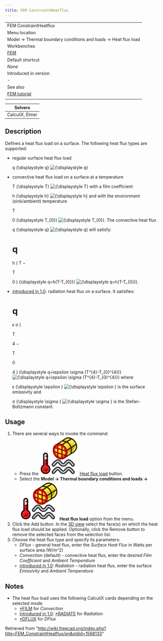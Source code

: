 ```yaml
---
title: FEM ConstraintHeatflux
---
```


|                                                                |
| -------------------------------------------------------------- |
| FEM ConstraintHeatflux                                         |
| Menu location                                                  |
| Model → Thermal boundary conditions and loads → Heat flux load |
| Workbenches                                                    |
| [FEM](/FEM_Workbench "FEM Workbench")                          |
| Default shortcut                                               |
| _None_                                                         |
| Introduced in version                                          |
| -                                                              |
| See also                                                       |
| [FEM tutorial](/FEM_tutorial "FEM tutorial")                   |
|                                                                |

| Solvers         |
| --------------- |
| CalculiX, Elmer |

## Description

Defines a heat flux load on a surface. The following heat flux types are supported:

- regular surface heat flux load

  q
  {\displaystyle q}
  ![{\displaystyle q}](https://wikimedia.org/api/rest_v1/media/math/render/svg/06809d64fa7c817ffc7e323f85997f783dbdf71d)

- convective heat flux load on a surface at a temperature

  T
  {\displaystyle T}
  ![{\displaystyle T}](https://wikimedia.org/api/rest_v1/media/math/render/svg/ec7200acd984a1d3a3d7dc455e262fbe54f7f6e0) with a film coefficient

  h
  {\displaystyle h}
  ![{\displaystyle h}](https://wikimedia.org/api/rest_v1/media/math/render/svg/b26be3e694314bc90c3215047e4a2010c6ee184a) and with the environment (sink/ambient) temperature

  T

  0
  {\displaystyle T\_{0}}
  ![{\displaystyle T_{0}}](https://wikimedia.org/api/rest_v1/media/math/render/svg/55b9e7d7b96196b5a6a26f4349caa3ac82fd67e3). The convective heat flux

  q
  {\displaystyle q}
  ![{\displaystyle q}](https://wikimedia.org/api/rest_v1/media/math/render/svg/06809d64fa7c817ffc7e323f85997f783dbdf71d) will satisfy:

  # q

  h
  (
  T
  −

  T

  0
  )
  {\displaystyle q=h(T-T\_{0})}
  ![{\displaystyle q=h(T-T_{0})}](https://wikimedia.org/api/rest_v1/media/math/render/svg/fb7d1148b9907d518b7735374dd0288599290aa4).

- [introduced in 1.0](/Release_notes_1.0 "Release notes 1.0"): radiation heat flux on a surface. It satisfies:

  # q

  ϵ
  σ
  (

  T

  4
  −

  T

  0

  4
  )
  {\displaystyle q=\epsilon \sigma (T^{4}-T\_{0}^{4})}
  ![{\displaystyle q=\epsilon \sigma (T^{4}-T_{0}^{4})}](https://wikimedia.org/api/rest_v1/media/math/render/svg/9a02c63f7487161bc96756ca72fff9f2b1dada79) where

  ϵ
  {\displaystyle \epsilon }
  ![{\displaystyle \epsilon }](https://wikimedia.org/api/rest_v1/media/math/render/svg/c3837cad72483d97bcdde49c85d3b7b859fb3fd2) is the surface emissivity and

  σ
  {\displaystyle \sigma }
  ![{\displaystyle \sigma }](https://wikimedia.org/api/rest_v1/media/math/render/svg/59f59b7c3e6fdb1d0365a494b81fb9a696138c36) is the Stefan-Boltzmann constant.

## Usage

1. There are several ways to invoke the command:
   - Press the ![](/src/assets/images/FEM_ConstraintHeatflux.svg) [Heat flux load](/FEM_ConstraintHeatflux "FEM ConstraintHeatflux") button.
   - Select the **Model → Thermal boundary conditions and loads → ![](/src/assets/images/FEM_ConstraintHeatflux.svg) Heat flux load** option from the menu.
2. Click the Add button. In the [3D view](/3D_view "3D view") select the face(s) on which the heat flux load should be applied. Optionally, click the Remove button to remove the selected faces from the selection list.
3. Choose the heat flux type and specify its parameters:
   - _DFlux_ - general heat flux, enter the _Surface Heat Flux_ in Watts per surface area (W/m^2)
   - _Convection_ (default) - convective heat flux, enter the desired _Film Coefficient_ and _Ambient Temperature_
   - [introduced in 1.0](/Release_notes_1.0 "Release notes 1.0"): _Radiation_ - radiation heat flux, enter the surface _Emissivity_ and _Ambient Temperature_

## Notes

- The heat flux load uses the following CalculiX cards depending on the selected mode:
  - [\*FILM](http://web.mit.edu/calculix_v2.7/CalculiX/ccx_2.7/doc/ccx/node203.html) for _Convection_
  - [introduced in 1.0](/Release_notes_1.0 "Release notes 1.0"): [\*RADIATE](http://web.mit.edu/calculix_v2.7/CalculiX/ccx_2.7/doc/ccx/node234.html) for _Radiation_
  - [\*DFLUX](http://web.mit.edu/calculix_v2.7/CalculiX/ccx_2.7/doc/ccx/node188.html) for _DFlux_

Retrieved from "<http://wiki.freecad.org/index.php?title=FEM_ConstraintHeatflux/en&oldid=1568133>"
